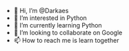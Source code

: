 - 👋 Hi, I’m @Darkaes
- 👀 I’m interested in Python
- 🌱 I’m currently learning Python
- 💞️ I’m looking to collaborate on Google
- 📫 How to reach me is learn together

<!---
Darkaes/Darkaes is a ✨ special ✨ repository because its `README.md` (this file) appears on your GitHub profile.
You can click the Preview link to take a look at your changes.
--->
